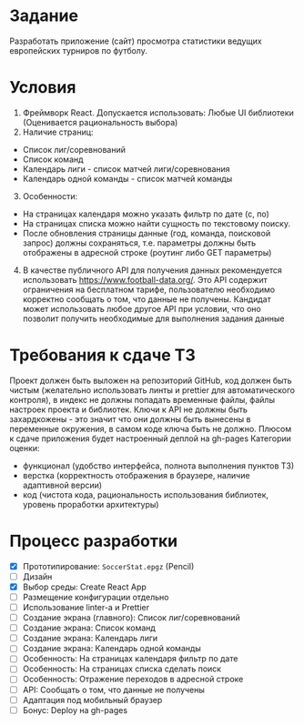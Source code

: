 # Задание
Разработать приложение (сайт) просмотра статистики ведущих европейских турниров по футболу.

# Условия
1. Фреймворк React. Допускается использовать: Любые UI библиотеки (Оценивается
рациональность выбора)
2. Наличие страниц:
- Список лиг/соревнований
- Список команд
- Календарь лиги - список матчей лиги/соревнования
- Календарь одной команды - список матчей команды  
3. Особенности:
- На страницах календаря можно указать фильтр по дате (с, по)
- На страницах списка можно найти сущность по текстовому поиску.
- После обновления страницы данные (год, команда, поисковой запрос) должны
сохраняться, т.е. параметры должны быть отображены в адресной строке
(роутинг либо GET параметры)
4. В качестве публичного API для получения данных рекомендуется использовать
https://www.football-data.org/. Это API содержит ограничения на бесплатном
тарифе, пользователю необходимо корректно сообщать о том, что данные не
получены. Кандидат может использовать любое другое API при условии, что
оно позволит получить необходимые для выполнения задания данные

# Требования к сдаче ТЗ
Проект должен быть выложен на репозиторий GitHub, код должен быть чистым
(желательно использовать линты и prettier для автоматического контроля), в индекс не
должны попадать временные файлы, файлы настроек проекта и библиотек.
Ключи к API не должны быть захардкожены - это значит что они должны быть
вынесены в переменные окружения, в самом коде ключа быть не должно.
Плюсом к сдаче приложения будет настроенный деплой на gh-pages
Категории оценки:
- функционал (удобство интерфейса, полнота выполнения пунктов ТЗ)
- верстка (корректность отображения в браузере, наличие адаптивной версии)
- код (чистота кода, рациональность использования библиотек, уровень
проработки архитектуры)

# Процесс разработки
- [x] Прототипирование: `SoccerStat.epgz` (Pencil)
- [ ] Дизайн
- [x] Выбор среды: Create React App  
- [ ] Размещение конфигурации отдельно
- [ ] Использование linter-а и Prettier
- [ ] Создание экрана (главного): Список лиг/соревнований
- [ ] Создание экрана: Список команд
- [ ] Создание экрана: Календарь лиги
- [ ] Создание экрана: Календарь одной команды
- [ ] Особенность: На страницах календаря фильтр по дате
- [ ] Особенность: На страницах списка сделать поиск
- [ ] Особенность: Отражение переходов в адресной строке
- [ ] API: Сообщать о том, что данные не получены
- [ ] Адаптация под мобильный браузер
- [ ] Бонус: Deploy на gh-pages